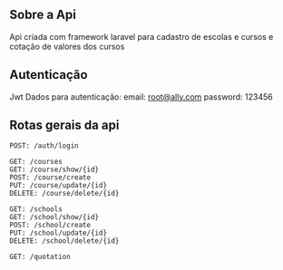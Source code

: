## Sobre a Api
Api criada com framework laravel para cadastro de escolas e cursos e cotação de valores dos cursos

## Autenticação
Jwt
Dados para autenticação:
email: root@ally.com
password: 123456

## Rotas gerais da api
    POST: /auth/login
    
    GET: /courses
    GET: /course/show/{id}
    POST: /course/create
    PUT: /course/update/{id}
    DELETE: /course/delete/{id}

    GET: /schools
    GET: /school/show/{id}
    POST: /school/create
    PUT: /school/update/{id}
    DELETE: /school/delete/{id}
    
    GET: /quotation
